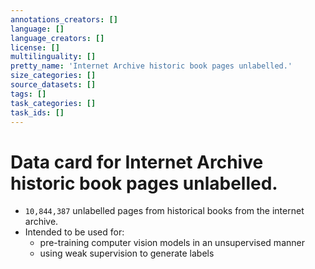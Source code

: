 ```yaml
---
annotations_creators: []
language: []
language_creators: []
license: []
multilinguality: []
pretty_name: 'Internet Archive historic book pages unlabelled.'
size_categories: []
source_datasets: []
tags: []
task_categories: []
task_ids: []
---
```


# Data card for Internet Archive historic book pages unlabelled.


- `10,844,387` unlabelled pages from historical books from the internet archive.
- Intended to be used for:
  - pre-training computer vision models in an unsupervised manner
  - using weak supervision to generate labels 